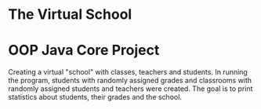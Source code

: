 # The Virtual School
# OOP Java Core Project
Creating a virtual "school" with classes, teachers and students.
In running the program, students with randomly assigned grades and classrooms with randomly assigned students and teachers were created.
The goal is to print statistics about students, their grades and the school.
